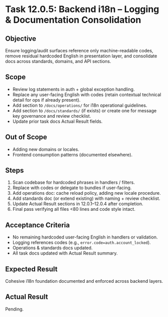 <!--
File: 12.0.5-backend-i18n-logging-and-documentation-consolidation.md
Purpose: Finalizes initial i18n roll-out by aligning logging and audit usage
with machine codes only, consolidating documentation, and verifying no
hardcoded English remains in handlers. All Rights Reserved.
Arodi Emmanuel
-->

# Task 12.0.5: Backend i18n – Logging & Documentation Consolidation

## Objective

Ensure logging/audit surfaces reference only machine-readable codes, remove
residual hardcoded English in presentation layer, and consolidate docs across
standards, domains, and API sections.

## Scope

- Review log statements in auth + global exception handling.
- Replace any user-facing English with codes (retain contextual technical detail
  for ops if already present).
- Add section to `/docs/operations/` for i18n operational guidelines.
- Add section to `/docs/standards/` (if exists) or create one for message key
  governance and review checklist.
- Update prior task docs Actual Result fields.

## Out of Scope

- Adding new domains or locales.
- Frontend consumption patterns (documented elsewhere).

## Steps

1. Scan codebase for hardcoded phrases in handlers / filters.
2. Replace with codes or delegate to bundles if user-facing.
3. Add operations doc: cache reload policy, adding new locale procedure.
4. Add standards doc (or extend existing) with naming + review checklist.
5. Update Actual Result sections in 12.0.1–12.0.4 after completion.
6. Final pass verifying all files <80 lines and code style intact.

## Acceptance Criteria

- No remaining hardcoded user-facing English in handlers or validation.
- Logging references codes (e.g., `error.code=auth.account_locked`).
- Operations & standards docs updated.
- All task docs updated with Actual Result summary.

## Expected Result

Cohesive i18n foundation documented and enforced across backend layers.

## Actual Result

Pending.
